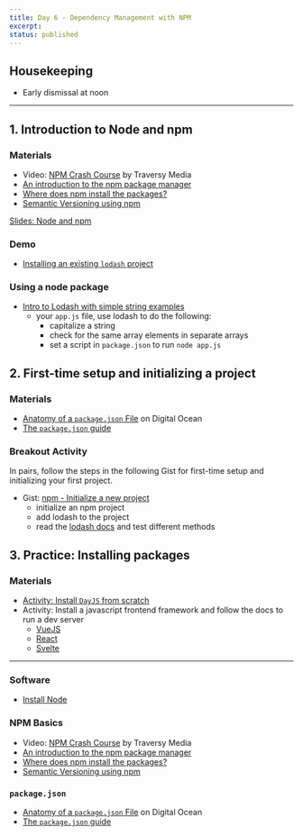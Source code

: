 ```yaml
---
title: Day 6 - Dependency Management with NPM
excerpt:
status: published
---
```


## Housekeeping

- Early dismissal at noon

---

## 1. Introduction to Node and npm

### Materials

- Video: [NPM Crash Course](https://www.youtube.com/watch?v=jHDhaSSKmB0) by Traversy Media
- [An introduction to the npm package manager](https://nodejs.dev/learn/an-introduction-to-the-npm-package-manager)
- [Where does npm install the packages?](https://nodejs.dev/learn/where-does-npm-install-the-packages)
- [Semantic Versioning using npm](https://nodejs.dev/learn/semantic-versioning-using-npm)

[Slides: Node and npm](https://sait-wbdv.github.io/slides/w22/cpnt262/js-npm.html)

### Demo

- [Installing an existing `lodash` project](https://github.com/sait-wbdv/hello-npm)

### Using a node package

- [Intro to Lodash with simple string examples](https://medium.com/@hakhoipham/the-beginners-guide-to-lodash-58f98599da54)
  - your `app.js` file, use lodash to do the following:
    - capitalize a string
    - check for the same array elements in separate arrays
    - set a script in `package.json` to run `node app.js`

## 2. First-time setup and initializing a project

### Materials

- [Anatomy of a `package.json` File](https://www.digitalocean.com/community/tutorials/nodejs-package-json) on Digital Ocean
- [The `package.json` guide](https://nodejs.dev/learn/the-package-json-guide)

### Breakout Activity

In pairs, follow the steps in the following Gist for first-time setup and initializing your first project.

- Gist: [npm - Initialize a new project](https://gist.github.com/acidtone/f2e901fb4b04bd41aa59755e2de9af4f)
  - initialize an npm project
  - add lodash to the project
  - read the [lodash docs](https://lodash.com/docs/2.4.2) and test different methods

## 3. Practice: Installing packages

### Materials

- [Activity: Install `DayJS` from scratch](https://gist.github.com/acidtone/232d9c9a0997692483fca51b6f624a61)
- Activity: Install a javascript frontend framework and follow the docs to run a dev server
  - [VueJS](https://vuejs.org/guide/quick-start.html)
  - [React](https://reactjs.org/docs/getting-started.html)
  - [Svelte](https://svelte.dev/docs)

---

### Software

- [Install Node](https://nodejs.org/en/download/)

### NPM Basics

- Video: [NPM Crash Course](https://www.youtube.com/watch?v=jHDhaSSKmB0) by Traversy Media
- [An introduction to the npm package manager](https://nodejs.dev/learn/an-introduction-to-the-npm-package-manager)
- [Where does npm install the packages?](https://nodejs.dev/learn/where-does-npm-install-the-packages)
- [Semantic Versioning using npm](https://nodejs.dev/learn/semantic-versioning-using-npm)

### `package.json`

- [Anatomy of a `package.json` File](https://www.digitalocean.com/community/tutorials/nodejs-package-json) on Digital Ocean
- [The `package.json` guide](https://nodejs.dev/learn/the-package-json-guide)
